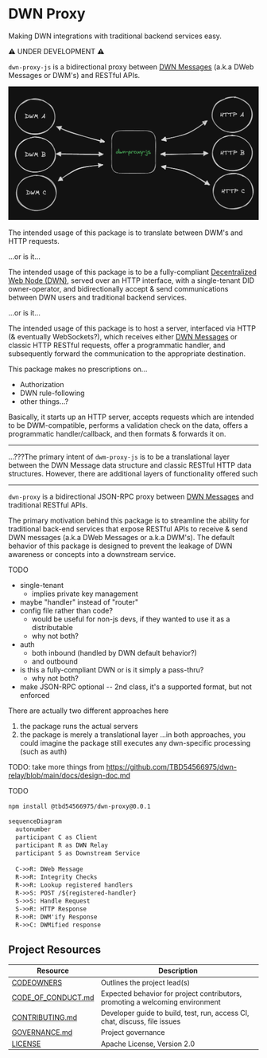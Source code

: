 # DWN Proxy

Making DWN integrations with traditional backend services easy.

⚠️ UNDER DEVELOPMENT ⚠️

`dwn-proxy-js` is a bidirectional proxy between [DWN Messages](https://identity.foundation/decentralized-web-node/spec/#messages) (a.k.a DWeb Messages or DWM's) and RESTful APIs.

![Basic diagram](./images/basic-diagram.png)

The intended usage of this package is to translate between DWM's and HTTP requests. 

...or is it...

The intended usage of this package is to be a fully-compliant [Decentralized Web Node (DWN)](https://identity.foundation/decentralized-web-node/spec), served over an HTTP interface, with a single-tenant DID owner-operator, and bidirectionally accept & send communications between DWN users and traditional backend services.

...or is it...

The intended usage of this package is to host a server, interfaced via HTTP (& eventually WebSockets?), which receives either [DWN Messages](https://identity.foundation/decentralized-web-node/spec/#messages) or classic HTTP RESTful requests, offer a programmatic handler, and subsequently forward the communication to the appropriate destination.

This package makes no prescriptions on...
- Authorization
- DWN rule-following
- other things...?

Basically, it starts up an HTTP server, accepts requests which are intended to be DWM-compatible, performs a validation check on the data, offers a programmatic handler/callback, and then formats & forwards it on.


---


...???The primary intent of `dwm-proxy-js` is to be a translational layer between the DWN Message data structure and classic RESTful HTTP data structures. However, there are additional layers of functionality offered such 


---

`dwn-proxy` is a bidirectional JSON-RPC proxy between [DWN Messages](https://identity.foundation/decentralized-web-node/spec/#messages) and traditional RESTful APIs.

The primary motivation behind this package is to streamline the ability for traditional back-end services that expose RESTful APIs to receive & send DWN messages (a.k.a DWeb Messages or a.k.a DWM's). The default behavior of this package is designed to prevent the leakage of DWN awareness or concepts into a downstream service.

TODO
- single-tenant
  - implies private key management
- maybe "handler" instead of "router"
- config file rather than code?
  - would be useful for non-js devs, if they wanted to use it as a distributable
  - why not both?
- auth
  - both inbound (handled by DWN default behavior?)
  - and outbound 
- is this a fully-compliant DWN or is it simply a pass-thru?
  - why not both?
- make JSON-RPC optional -- 2nd class, it's a supported format, but not enforced


There are actually two different approaches here
1. the package runs the actual servers
2. the package is merely a translational layer
...in both approaches, you could imagine the package still executes any dwn-specific processing (such as auth)


TODO: take more things from https://github.com/TBD54566975/dwn-relay/blob/main/docs/design-doc.md

TODO
```cli
npm install @tbd54566975/dwn-proxy@0.0.1
```

```mermaid
sequenceDiagram
  autonumber
  participant C as Client
  participant R as DWN Relay
  participant S as Downstream Service
  
  C->>R: DWeb Message
  R->>R: Integrity Checks
  R->>R: Lookup registered handlers
  R->>S: POST /${registered-handler}
  S->>S: Handle Request
  S->>R: HTTP Response
  R->>R: DWM'ify Response
  R->>C: DWMified response
```

## Project Resources

| Resource                                   | Description                                                                   |
| ------------------------------------------ | ----------------------------------------------------------------------------- |
| [CODEOWNERS](./CODEOWNERS)                 | Outlines the project lead(s)                                                  |
| [CODE_OF_CONDUCT.md](./CODE_OF_CONDUCT.md) | Expected behavior for project contributors, promoting a welcoming environment |
| [CONTRIBUTING.md](./CONTRIBUTING.md)       | Developer guide to build, test, run, access CI, chat, discuss, file issues    |
| [GOVERNANCE.md](./GOVERNANCE.md)           | Project governance                                                            |
| [LICENSE](./LICENSE)                       | Apache License, Version 2.0                                                   |